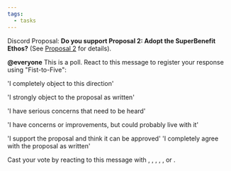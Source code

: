 ```yaml
---
tags:
  - tasks
---
```

Discord Proposal:
**Do you support Proposal 2: Adopt the SuperBenefit Ethos?** (See [Proposal 2](https://app.clarity.so/superbenefit1/notes/0f209316-b81e-4a1a-bd28-3adcfe144151) for details).

**@everyone** This is a poll. React to this message to register your response using "Fist-to-Five":

'I completely object to this direction'

'I strongly object to the proposal as written'

'I have serious concerns that need to be heard'

'I have concerns or improvements, but could probably live with it'

'I support the proposal and think it can be approved'
'I completely agree with the proposal as written'

Cast your vote by reacting to this message with , , , , , or . 